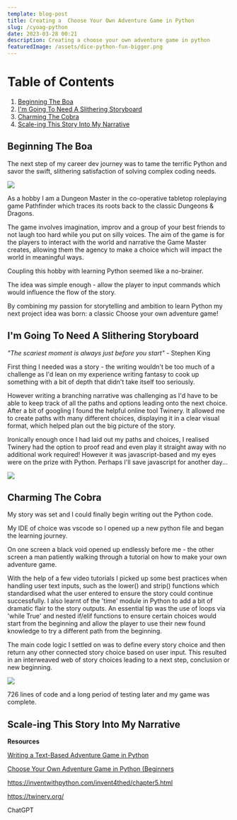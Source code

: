 ```yaml
---
template: blog-post
title: Creating a  Choose Your Own Adventure Game in Python
slug: /cyoag-python
date: 2023-03-28 00:21
description: Creating a choose your own adventure game in python
featuredImage: /assets/dice-python-fun-bigger.png
---
```

<!DOCTYPE html>

<html>
<head>
	<title>Table of Contents</title>
</head>
<body>
	<h1>Table of Contents</h1>
	<ol>
		<!-- Link to section 1: Beginning The Boa -->
		<li><a href="#section1">Beginning The Boa</a></li>
		<!-- Link to section 2:  I'm Going To Need A Slithering Storyboard -->
		<li><a href="#section2">I'm Going To Need A Slithering Storyboard</a></li>
		<!-- Link to section 3: Charming The Cobra -->
		<li><a href="#section3">Charming The Cobra</a></li>
		<!-- Link to section 4: Scale-ing This Story Into My Narrative -->
		<li><a href="#section4">Scale-ing This Story Into My Narrative</a></li>
	</ol>

<!--StartFragment-->

<!-- Section 1: Beginning The Boa --> 

<h2 id="section1">Beginning The Boa</h2> 

<p>

The next step of my career dev journey was to tame the terrific Python and savor the swift, slithering satisfaction of solving complex coding needs.

![](/assets/python-dev-plan.png)

A﻿s a hobby I am a Dungeon Master in the co-operative tabletop roleplaying game Pathfinder which traces its roots back to the classic Dungeons & Dragons.

The game involves imagination, improv and a group of your best friends to not laugh too hard while you put on silly voices. The aim of the game is for the players to interact with the world and narrative the Game Master creates, allowing them the agency to make a choice which will impact the world in meaningful ways.

Coupling this hobby with learning Python seemed like a no-brainer.

The idea was simple enough - allow the player to input commands which would influence the flow of the story.

By combining my passion for storytelling and ambition to learn Python my next project idea was born: a classic Choose your own adventure game!



<!--StartFragment-->

<!-- Section 2: I'm Going To Need A Slithering Storyboard --> 

<h2 id="section2">I'm Going To Need A Slithering Storyboard </h2> 

<p>

 *"﻿The scariest moment is always just before you start" -* Stephen King

F﻿irst thing I needed was a story - the writing wouldn't be too much of a challenge as I'd lean on my experience writing fantasy to cook up something with a bit of depth that didn't take itself too seriously.

However writing a branching narrative was challenging as I'd have to be able to keep track of all the paths and options leading onto the next choice. After a bit of googling I found the helpful online tool Twinery. It allowed me to create paths with many different choices, displaying it in a clear visual format, which helped plan out the big picture of the story.

Ironically enough once I had laid out my paths and choices, I realised Twinery had the option to proof read and even play it straight away with no additional work required! However it was javascript-based and my eyes were on the prize with Python. Perhaps I'll save javascript for another day...



![](/assets/storyboard.png)

<!--StartFragment-->

<!-- Section 3: Charming The Cobra --> 

<h2 id="section3">Charming The Cobra </h2> 

<p>

M﻿y story was set and I could finally begin writing out the Python code.

M﻿y IDE of choice was vscode so I opened up a new python file and began the learning journey.

O﻿n one screen a black void opened up endlessly before me - the other screen a man patiently walking through a tutorial on how to make your own adventure game.

W﻿ith the help of a few video tutorials I picked up some best practices when handling user text inputs, such as the lower() and strip() functions which standardised what the user entered to ensure the story could continue successfully. I also learnt of the 'time' module in Python to add a bit of dramatic flair to the story outputs. An essential tip was the use of loops via 'while True' and nested if/elif functions to ensure certain choices would start from the beginning and allow the player to use their new found knowledge to try a different path from the beginning.

T﻿he main code logic I settled on was to define every story choice and then return any other connected story choice based on user input. This resulted in an interweaved web of story choices leading to a next step, conclusion or new beginning.

![](/assets/total_code_size.png)

7﻿26 lines of code and a long period of testing later and my game was complete.

<!--StartFragment-->

<!-- Section 4: Scale-ing This Story Into My Narrative --> 

<h2 id="section4">Scale-ing This Story Into My Narrative</h2> 

<p>



**R﻿esources**

[W﻿riting a Text-Based Adventure Game in Python](https://youtu.be/miuHrP2O7Jw)

[C﻿hoose Your Own Adventure Game in Python (Beginners](https://youtu.be/DEcFCn2ubSg)

<https://inventwithpython.com/invent4thed/chapter5.html>

https://twinery.org/

C﻿hatGPT
